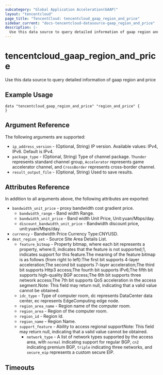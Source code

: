```yaml
---
subcategory: "Global Application Acceleration(GAAP)"
layout: "tencentcloud"
page_title: "TencentCloud: tencentcloud_gaap_region_and_price"
sidebar_current: "docs-tencentcloud-datasource-gaap_region_and_price"
description: |-
  Use this data source to query detailed information of gaap region and price
---
```


# tencentcloud_gaap_region_and_price

Use this data source to query detailed information of gaap region and price

## Example Usage

```hcl
data "tencentcloud_gaap_region_and_price" "region_and_price" {
}
```

## Argument Reference

The following arguments are supported:

* `ip_address_version` - (Optional, String) IP version. Available values: IPv4, IPv6. Default is IPv4.
* `package_type` - (Optional, String) Type of channel package. `Thunder` represents standard channel group, `Accelerator` represents game accelerator channel, and `CrossBorder` represents cross-border channel.
* `result_output_file` - (Optional, String) Used to save results.

## Attributes Reference

In addition to all arguments above, the following attributes are exported:

* `bandwidth_unit_price` - proxy bandwidth cost gradient price.
  * `bandwidth_range` - Band width Range.
  * `bandwidth_unit_price` - Band width Unit Price, Unit:yuan/Mbps/day.
  * `discount_bandwidth_unit_price` - Bandwidth discount price, unit:yuan/Mbps/day.
* `currency` - Bandwidth Price Currency Type:CNYUSD.
* `dest_region_set` - Source Site Area Details List.
  * `feature_bitmap` - Property bitmap, where each bit represents a property, where:0, indicates that the feature is not supported;1, indicates support for this feature.The meaning of the feature bitmap is as follows (from right to left):The first bit supports 4-layer acceleration;The second bit supports 7-layer acceleration;The third bit supports Http3 access;The fourth bit supports IPv6;The fifth bit supports high-quality BGP access;The 6th bit supports three network access;The 7th bit supports QoS acceleration in the access segment.Note: This field may return null, indicating that a valid value cannot be obtained.
  * `idc_type` - Type of computer room, dc represents DataCenter data center, ec represents EdgeComputing edge node.
  * `region_area_name` - Region name of the computer room.
  * `region_area` - Region of the computer room.
  * `region_id` - Region Id.
  * `region_name` - Region Name.
  * `support_feature` - Ability to access regional supportNote: This field may return null, indicating that a valid value cannot be obtained.
    * `network_type` - A list of network types supported by the access area, with `normal` indicating support for regular BGP, `cn2` indicating premium BGP, `triple` indicating three networks, and `secure_eip` represents a custom secure EIP.


## Timeouts

<no value>


